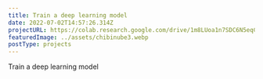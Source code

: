 ```yaml
---
title: Train a deep learning model
date: 2022-07-02T14:57:26.314Z
projectURL: https://colab.research.google.com/drive/1m8LUoa1n7SDC6N5eqCGOTcC-nwPQfIoT?usp=sharing
featuredImage: ../assets/chibinube3.webp
postType: projects
---
```

Train a deep learning model